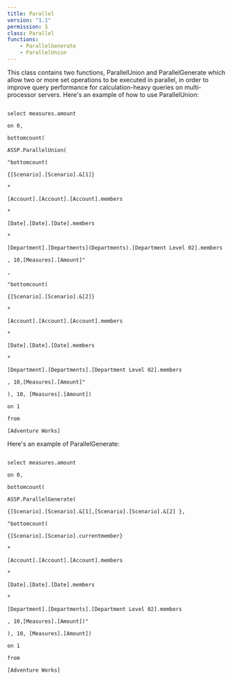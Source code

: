 ```yaml
---
title: Parallel
version: "1.1"
permission: S
class: Parallel
functions:
    - ParallelGenerate
    - ParallelUnion
---
```

This class contains two functions, ParallelUnion and ParallelGenerate which allow two or more set operations to be executed in parallel, in order to improve query performance for calculation-heavy queries on multi-processor servers. Here's an example of how to use ParallelUnion:


```raw

select measures.amount

on 0,

bottomcount(

ASSP.ParallelUnion(

"bottomcount(

{[Scenario].[Scenario].&[1]}

*

[Account].[Account].[Account].members

*

[Date].[Date].[Date].members

*

[Department].[Departments](Departments).[Department Level 02].members

, 10,[Measures].[Amount]"

,

"bottomcount(

{[Scenario].[Scenario].&[2]}

*

[Account].[Account].[Account].members

*

[Date].[Date].[Date].members

*

[Department].[Departments].[Department Level 02].members

, 10,[Measures].[Amount]"

), 10, [Measures].[Amount])

on 1

from

[Adventure Works]

```

Here's an example of ParallelGenerate:

```raw

select measures.amount

on 0,

bottomcount(

ASSP.ParallelGenerate(

{[Scenario].[Scenario].&[1],[Scenario].[Scenario].&[2] },

"bottomcount(

{[Scenario].[Scenario].currentmember}

*

[Account].[Account].[Account].members

*

[Date].[Date].[Date].members

*

[Department].[Departments].[Department Level 02].members

, 10,[Measures].[Amount])"

), 10, [Measures].[Amount])

on 1

from

[Adventure Works]

```